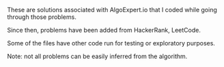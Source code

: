 These are solutions associated with AlgoExpert.io that I coded while going through those problems.

Since then, problems have been added from HackerRank, LeetCode. 

Some of the files have other code run for testing or exploratory purposes.

Note: not all problems can be easily inferred from the algorithm.